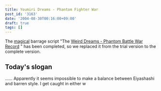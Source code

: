 ```yaml
---
title: Youmiri Dreams - Phantom Fighter War
post_id: '3163'
date: '2004-08-30T00:16:00+09:00'
draft: true
tags: []
---
```


The [magical](https://danmaq.com/tag/touhou-pcb-g) barrage script "The [Weird Dreams - Phantom Battle War Record](https://danmaq.com/tag/touhou-pcb-g) " has been completed, so we replaced it from the trial version to the complete version.

## Today's slogan

...... Apparently it seems impossible to make a balance between Eiyashashi and barren style. I get caught in either w
